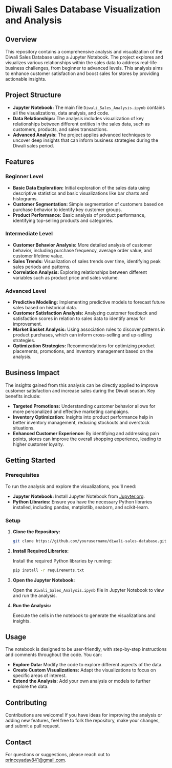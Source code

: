 # Diwali Sales Database Visualization and Analysis

## Overview

This repository contains a comprehensive analysis and visualization of the Diwali Sales Database using a Jupyter Notebook. The project explores and visualizes various relationships within the sales data to address real-life business challenges, from beginner to advanced levels. This analysis aims to enhance customer satisfaction and boost sales for stores by providing actionable insights.

## Project Structure

- **Jupyter Notebook:** The main file `Diwali_Sales_Analysis.ipynb` contains all the visualizations, data analysis, and code.
- **Data Relationships:** The analysis includes visualization of key relationships between different entities in the sales data, such as customers, products, and sales transactions.
- **Advanced Analysis:** The project applies advanced techniques to uncover deep insights that can inform business strategies during the Diwali sales period.

## Features

### Beginner Level

- **Basic Data Exploration:** Initial exploration of the sales data using descriptive statistics and basic visualizations like bar charts and histograms.
- **Customer Segmentation:** Simple segmentation of customers based on purchase behavior to identify key customer groups.
- **Product Performance:** Basic analysis of product performance, identifying top-selling products and categories.

### Intermediate Level

- **Customer Behavior Analysis:** More detailed analysis of customer behavior, including purchase frequency, average order value, and customer lifetime value.
- **Sales Trends:** Visualization of sales trends over time, identifying peak sales periods and patterns.
- **Correlation Analysis:** Exploring relationships between different variables such as product price and sales volume.

### Advanced Level

- **Predictive Modeling:** Implementing predictive models to forecast future sales based on historical data.
- **Customer Satisfaction Analysis:** Analyzing customer feedback and satisfaction scores in relation to sales data to identify areas for improvement.
- **Market Basket Analysis:** Using association rules to discover patterns in product purchases, which can inform cross-selling and up-selling strategies.
- **Optimization Strategies:** Recommendations for optimizing product placements, promotions, and inventory management based on the analysis.

## Business Impact

The insights gained from this analysis can be directly applied to improve customer satisfaction and increase sales during the Diwali season. Key benefits include:

- **Targeted Promotions:** Understanding customer behavior allows for more personalized and effective marketing campaigns.
- **Inventory Optimization:** Insights into product performance help in better inventory management, reducing stockouts and overstock situations.
- **Enhanced Customer Experience:** By identifying and addressing pain points, stores can improve the overall shopping experience, leading to higher customer loyalty.

## Getting Started

### Prerequisites

To run the analysis and explore the visualizations, you'll need:

- **Jupyter Notebook:** Install Jupyter Notebook from [Jupyter.org](https://jupyter.org/install).
- **Python Libraries:** Ensure you have the necessary Python libraries installed, including pandas, matplotlib, seaborn, and scikit-learn.

### Setup

1. **Clone the Repository:**

    ```bash
    git clone https://github.com/yourusername/diwali-sales-database.git
    ```

2. **Install Required Libraries:**

    Install the required Python libraries by running:

    ```bash
    pip install -r requirements.txt
    ```

3. **Open the Jupyter Notebook:**

    Open the `Diwali_Sales_Analysis.ipynb` file in Jupyter Notebook to view and run the analysis.

4. **Run the Analysis:**

    Execute the cells in the notebook to generate the visualizations and insights.

## Usage

The notebook is designed to be user-friendly, with step-by-step instructions and comments throughout the code. You can:

- **Explore Data:** Modify the code to explore different aspects of the data.
- **Create Custom Visualizations:** Adapt the visualizations to focus on specific areas of interest.
- **Extend the Analysis:** Add your own analysis or models to further explore the data.

## Contributing

Contributions are welcome! If you have ideas for improving the analysis or adding new features, feel free to fork the repository, make your changes, and submit a pull request.

## Contact

For questions or suggestions, please reach out to princeyadav841@gmail.com.
